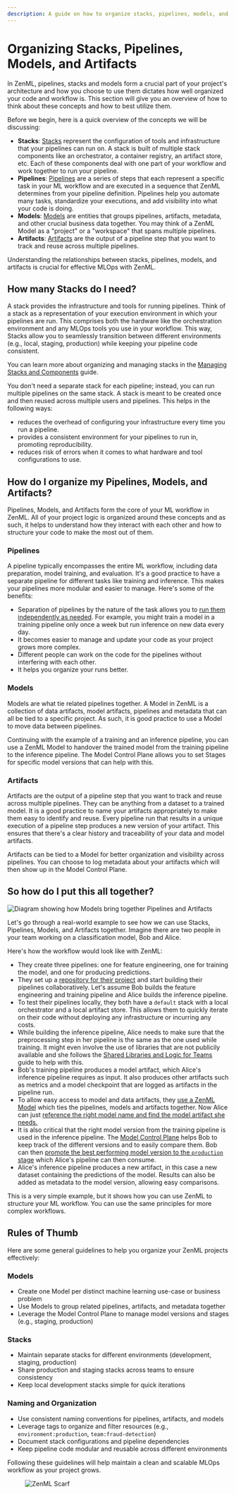 ```yaml
---
description: A guide on how to organize stacks, pipelines, models, and artifacts in ZenML.
---
```


# Organizing Stacks, Pipelines, Models, and Artifacts

In ZenML, pipelines, stacks and models form a crucial part of your project's
architecture and how you choose to use them dictates how well organized your
code and workflow is. This section will give you an overview of how to think
about these concepts and how to best utilize them.

Before we begin, here is a quick overview of the concepts we will be discussing:

- **Stacks**: [Stacks](https://docs.zenml.io/user-guides/production-guide/understand-stacks) represent the configuration of tools and infrastructure that your pipelines can run on. A stack is built of multiple stack components like an orchestrator, a container registry, an artifact store, etc. Each of these components deal with one part of your workflow and work together to run your pipeline.
- **Pipelines**: [Pipelines](https://docs.zenml.io/user-guides/starter-guide/create-an-ml-pipeline) are a series of steps that each represent a specific task in your ML workflow and are executed in a sequence that ZenML determines from your pipeline definition. Pipelines help you automate many tasks, standardize your executions, and add visibility into what your code is doing.
- **Models**: [Models](https://docs.zenml.io/how-to/model-management-metrics/model-control-plane) are entities that groups pipelines, artifacts, metadata, and other crucial business data together. You may think of a ZenML Model as a "project" or a "workspace" that spans multiple pipelines.
- **Artifacts**: [Artifacts](https://docs.zenml.io/user-guides/starter-guide/manage-artifacts) are the output of a pipeline step that you want to track and reuse across multiple pipelines.

Understanding the relationships between stacks, pipelines, models, and artifacts is crucial for effective MLOps with ZenML.

## How many Stacks do I need?

A stack provides the infrastructure and tools for running pipelines. Think of a stack as a  representation of your execution environment in which your pipelines are run. This comprises both the hardware like the orchestration environment and any MLOps tools you use in your workflow. This way, Stacks allow you to seamlessly transition between different environments (e.g., local, staging, production) while keeping your pipeline code consistent.

You can learn more about organizing and managing stacks in the [Managing Stacks and Components](https://docs.zenml.io/how-to/infrastructure-deployment/stack-deployment) guide.

You don't need a separate stack for each pipeline; instead, you can run multiple pipelines on the same stack. A stack is meant to be created once and then reused across multiple users and pipelines. This helps in the following ways:

- reduces the overhead of configuring your infrastructure every time you run a pipeline.
- provides a consistent environment for your pipelines to run in, promoting reproducibility.
- reduces risk of errors when it comes to what hardware and tool configurations to use.

## How do I organize my Pipelines, Models, and Artifacts?

Pipelines, Models, and Artifacts form the core of your ML workflow in ZenML. All of your project logic is organized around these concepts and as such, it helps to understand how they interact with each other and how to structure your code to make the most out of them.

### Pipelines

A pipeline typically encompasses the entire ML workflow, including data
preparation, model training, and evaluation. It's a good practice to have a
separate pipeline for different tasks like training and inference. This makes
your pipelines more modular and easier to manage. Here's some of the benefits:

- Separation of pipelines by the nature of the task allows you to [run them independently as needed](https://docs.zenml.io//how-to/pipeline-development/develop-locally/local-prod-pipeline-variants). For example, you might train a model in a training pipeline only once a week but run inference on new data every day.
- It becomes easier to manage and update your code as your project grows more complex.
- Different people can work on the code for the pipelines without interfering with each other.
- It helps you organize your runs better.

### Models

Models are what tie related pipelines together. A Model in ZenML is a collection of data artifacts, model artifacts, pipelines and metadata that can all be tied to a specific project.
As such, it is good practice to use a Model to move data between pipelines.

Continuing with the example of a training and an inference pipeline, you can use a ZenML Model to handover the trained model from the training pipeline to the inference pipeline. The Model Control Plane allows you to set Stages for specific model versions that can help with this.

### Artifacts

Artifacts are the output of a pipeline step that you want to track and reuse across multiple pipelines. They can be anything from a dataset to a trained model. It is a good practice to name your artifacts appropriately to make them easy to identify and reuse. Every pipeline run that results in a unique execution of a pipeline step produces a new version of your artifact. This ensures that there's a clear history and traceability of your data and model artifacts.

Artifacts can be tied to a Model for better organization and visibility across pipelines. You can choose to log metadata about your artifacts which will then show up in the Model Control Plane.

## So how do I put this all together?

![Diagram showing how Models bring together Pipelines and Artifacts](../../../.gitbook/assets/model_pipeline_artifact.png)

Let's go through a real-world example to see how we can use Stacks, Pipelines, Models, and Artifacts together. Imagine there are two people in your team working on a classification model, Bob and Alice.

Here's how the workflow would look like with ZenML:
- They create three pipelines: one for feature engineering, one for training the model, and one for producing predictions.
- They set up a [repository for their project](https://docs.zenml.io/how-to/project-setup-and-management/setting-up-a-project-repository) and start building their pipelines collaboratively. Let's assume Bob builds the feature engineering and training pipeline and Alice builds the inference pipeline.
- To test their pipelines locally, they both have a `default` stack with a local orchestrator and a local artifact store. This allows them to quickly iterate on their code without deploying any infrastructure or incurring any costs.
- While building the inference pipeline, Alice needs to make sure that the preprocessing step in her pipeline is the same as the one used while training. It might even involve the use of libraries that are not publicily available and she follows the [Shared Libraries and Logic for Teams](./shared-components-for-teams.md) guide to help with this.
- Bob's training pipeline produces a model artifact, which Alice's inference pipeline requires as input. It also produces other artifacts such as metrics and a model checkpoint that are logged as artifacts in the pipeline run.
- To allow easy access to model and data artifacts, they [use a ZenML Model](https://docs.zenml.io/how-to/model-management-metrics/model-control-plane/associate-a-pipeline-with-a-model) which ties the pipelines, models and artifacts together. Now Alice can just [reference the right model name and find the model artifact she needs.](https://docs.zenml.io/how-to/model-management-metrics/model-control-plane/load-artifacts-from-model)
- It is also critical that the right model version from the training pipeline is used in the inference pipeline. The [Model Control Plane](https://docs.zenml.io/how-to/model-management-metrics/model-control-plane) helps Bob to keep track of the different versions and to easily compare them. Bob can then [promote the best performing model version to the `production` stage](https://docs.zenml.io/how-to/model-management-metrics/model-control-plane/promote-a-model) which Alice's pipeline can then consume.
- Alice's inference pipeline produces a new artifact, in this case a new dataset containing the predictions of the model. Results can also be added as metadata to the model version, allowing easy comparisons.

This is a very simple example, but it shows how you can use ZenML to structure your ML workflow. You can use the same principles for more complex workflows. 

## Rules of Thumb

Here are some general guidelines to help you organize your ZenML projects effectively:

### Models
- Create one Model per distinct machine learning use-case or business problem
- Use Models to group related pipelines, artifacts, and metadata together
- Leverage the Model Control Plane to manage model versions and stages (e.g., staging, production)

### Stacks
- Maintain separate stacks for different environments (development, staging, production)
- Share production and staging stacks across teams to ensure consistency
- Keep local development stacks simple for quick iterations

### Naming and Organization
- Use consistent naming conventions for pipelines, artifacts, and models
- Leverage tags to organize and filter resources (e.g., `environment:production`, `team:fraud-detection`)
- Document stack configurations and pipeline dependencies
- Keep pipeline code modular and reusable across different environments

Following these guidelines will help maintain a clean and scalable MLOps workflow as your project grows.

<!-- For scarf -->
<figure><img alt="ZenML Scarf" referrerpolicy="no-referrer-when-downgrade" src="https://static.scarf.sh/a.png?x-pxid=f0b4f458-0a54-4fcd-aa95-d5ee424815bc" /></figure>


